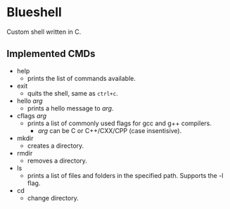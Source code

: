 # Blueshell

Custom shell written in C.

## Implemented CMDs

- help
    - prints the list of commands available.
- exit
    - quits the shell, same as `ctrl+c`.
- hello *arg*
    - prints a hello message to *arg*.
- cflags *arg*
    - prints a list of commonly used flags for gcc and g++ compilers.
        - *arg* can be C or C++/CXX/CPP (case insentisive).
- mkdir
    - creates a directory.
- rmdir
    - removes a directory.
- ls
    - prints a list of files and folders in the specified path. Supports the -l flag.
- cd
    - change directory.
